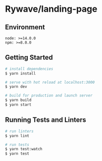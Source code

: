 # Rywave/landing-page

## Environment

```:
node: >=14.0.0
npm: >=8.0.0
```

## Getting Started

```bash
# install dependencies
$ yarn install

# serve with hot reload at localhost:3000
$ yarn dev

# build for production and launch server
$ yarn build
$ yarn start
```

## Running Tests and Linters
```bash
# run linters
$ yarn lint

# run tests
$ yarn test:watch
$ yarn test
```
